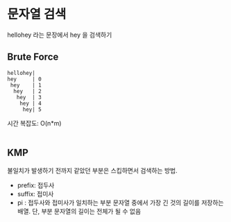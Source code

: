 # 문자열 검색
hellohey 라는 문장에서 hey 을 검색하기

## Brute Force

```
hellohey|
hey     | 0
 hey    | 1
  hey   | 2
   hey  | 3
    hey | 4
     hey| 5
```
시간 복잡도: O(n*m)
<br>
<br>

## KMP
불일치가 발생하기 전까지 같았던 부분은 스킵하면서 검색하는 방법.  

- prefix: 접두사
- suffix: 접미사
- pi    : 접두사와 접미사가 일치하는 부분 문자열 중에서 가장 긴 것의 길이를 저장하는 배열. 단, 부분 문자열의 길이는 전체가 될 수 없음



